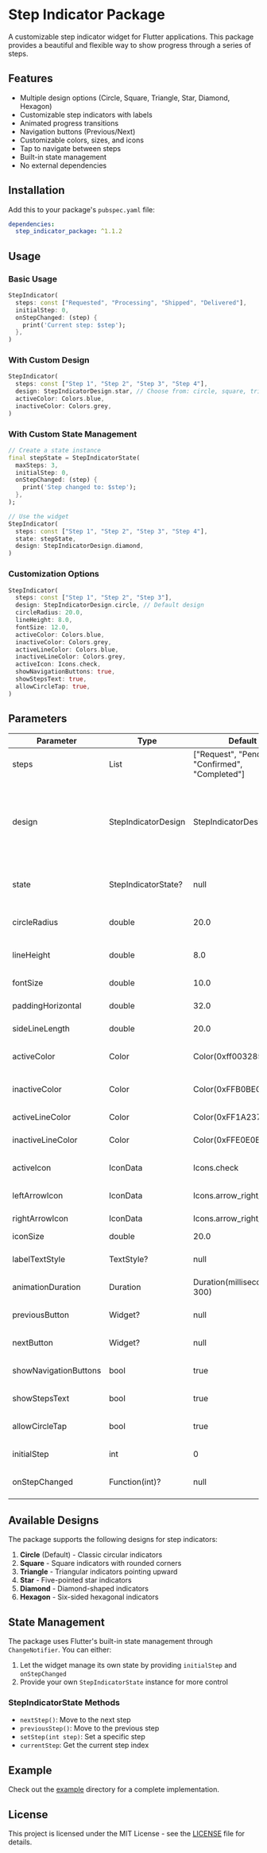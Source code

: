# Step Indicator Package

A customizable step indicator widget for Flutter applications. This package provides a beautiful and flexible way to show progress through a series of steps.

## Features

- Multiple design options (Circle, Square, Triangle, Star, Diamond, Hexagon)
- Customizable step indicators with labels
- Animated progress transitions
- Navigation buttons (Previous/Next)
- Customizable colors, sizes, and icons
- Tap to navigate between steps
- Built-in state management
- No external dependencies

## Installation

Add this to your package's `pubspec.yaml` file:

```yaml
dependencies:
  step_indicator_package: ^1.1.2
```

## Usage

### Basic Usage

```dart
StepIndicator(
  steps: const ["Requested", "Processing", "Shipped", "Delivered"],
  initialStep: 0,
  onStepChanged: (step) {
    print('Current step: $step');
  },
)
```

### With Custom Design

```dart
StepIndicator(
  steps: const ["Step 1", "Step 2", "Step 3", "Step 4"],
  design: StepIndicatorDesign.star, // Choose from: circle, square, triangle, star, diamond, hexagon
  activeColor: Colors.blue,
  inactiveColor: Colors.grey,
)
```

### With Custom State Management

```dart
// Create a state instance
final stepState = StepIndicatorState(
  maxSteps: 3,
  initialStep: 0,
  onStepChanged: (step) {
    print('Step changed to: $step');
  },
);

// Use the widget
StepIndicator(
  steps: const ["Step 1", "Step 2", "Step 3", "Step 4"],
  state: stepState,
  design: StepIndicatorDesign.diamond,
)
```

### Customization Options

```dart
StepIndicator(
  steps: const ["Step 1", "Step 2", "Step 3"],
  design: StepIndicatorDesign.circle, // Default design
  circleRadius: 20.0,
  lineHeight: 8.0,
  fontSize: 12.0,
  activeColor: Colors.blue,
  inactiveColor: Colors.grey,
  activeLineColor: Colors.blue,
  inactiveLineColor: Colors.grey,
  activeIcon: Icons.check,
  showNavigationButtons: true,
  showStepsText: true,
  allowCircleTap: true,
)
```

## Parameters

| Parameter | Type | Default | Description |
|-----------|------|---------|-------------|
| steps | List<String> | ["Request", "Pending", "Confirmed", "Completed"] | List of step labels |
| design | StepIndicatorDesign | StepIndicatorDesign.circle | Design of the step indicators (circle, square, triangle, star, diamond, hexagon) |
| state | StepIndicatorState? | null | Optional state management instance |
| circleRadius | double | 20.0 | Radius of the step indicators |
| lineHeight | double | 8.0 | Height of the connecting lines |
| fontSize | double | 10.0 | Font size for step labels |
| paddingHorizontal | double | 32.0 | Horizontal padding |
| sideLineLength | double | 20.0 | Length of side lines |
| activeColor | Color | Color(0xff003285) | Color for active step text |
| inactiveColor | Color | Color(0xFFB0BEC5) | Color for inactive step text |
| activeLineColor | Color | Color(0xFF1A237E) | Color for active lines |
| inactiveLineColor | Color | Color(0xFFE0E0E0) | Color for inactive lines |
| activeIcon | IconData | Icons.check | Icon for completed steps |
| leftArrowIcon | IconData | Icons.arrow_right_alt | Icon for left arrow |
| rightArrowIcon | IconData | Icons.arrow_right_alt | Icon for right arrow |
| iconSize | double | 20.0 | Size of icons |
| labelTextStyle | TextStyle? | null | Custom text style for labels |
| animationDuration | Duration | Duration(milliseconds: 300) | Animation duration |
| previousButton | Widget? | null | Custom previous button |
| nextButton | Widget? | null | Custom next button |
| showNavigationButtons | bool | true | Show navigation buttons |
| showStepsText | bool | true | Show step labels |
| allowCircleTap | bool | true | Allow tapping on indicators |
| initialStep | int | 0 | Initial step index |
| onStepChanged | Function(int)? | null | Callback when step changes |

## Available Designs

The package supports the following designs for step indicators:

1. **Circle** (Default) - Classic circular indicators
2. **Square** - Square indicators with rounded corners
3. **Triangle** - Triangular indicators pointing upward
4. **Star** - Five-pointed star indicators
5. **Diamond** - Diamond-shaped indicators
6. **Hexagon** - Six-sided hexagonal indicators

## State Management

The package uses Flutter's built-in state management through `ChangeNotifier`. You can either:

1. Let the widget manage its own state by providing `initialStep` and `onStepChanged`
2. Provide your own `StepIndicatorState` instance for more control

### StepIndicatorState Methods

- `nextStep()`: Move to the next step
- `previousStep()`: Move to the previous step
- `setStep(int step)`: Set a specific step
- `currentStep`: Get the current step index

## Example

Check out the [example](example) directory for a complete implementation.

## License

This project is licensed under the MIT License - see the [LICENSE](LICENSE) file for details.

